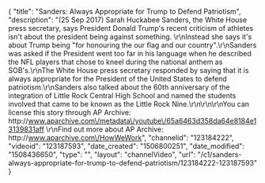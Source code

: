 {
    "title": "Sanders: Always Appropriate for Trump to Defend Patriotism",
    "description": "(25 Sep 2017) Sarah Huckabee Sanders, the White House press secretary, says President Donald Trump's recent criticism of athletes isn't about the president being against something. \r\nInstead she says it's about Trump being \"for honouring the our flag and our country\".\r\nSanders was asked if the President went too far in his language when he described the NFL players that chose to kneel during the national anthem as SOB's.\r\nThe White House press secretary responded by saying that it is always appropriate for the President of the United States to defend patriotism.\r\nSanders also talked about the 60th anniversary of the integration of Little Rock Central High School and named the students involved that came to be known as the Little Rock Nine.\r\n\r\n\r\nYou can license this story through AP Archive: http:\/\/www.aparchive.com\/metadata\/youtube\/65a6463d358da64e8184e13139831aff \r\nFind out more about AP Archive: http:\/\/www.aparchive.com\/HowWeWork",
    "channelid": "123184222",
    "videoid": "123187593",
    "date_created": "1506800251",
    "date_modified": "1508436650",
    "type": "",
    "layout": "channelVideo",
    "url": "\/c1\/sanders-always-appropriate-for-trump-to-defend-patriotism\/123184222-123187593"
}